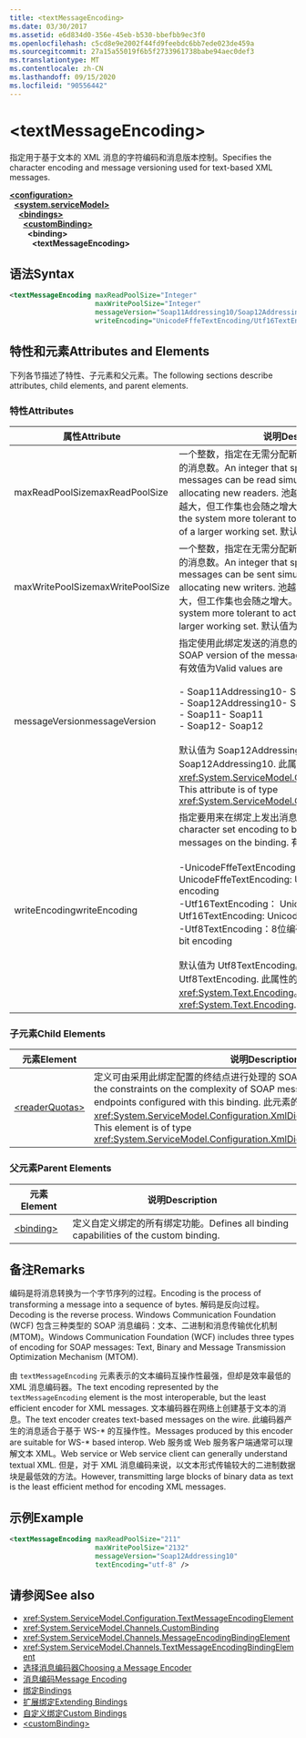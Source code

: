 ```yaml
---
title: <textMessageEncoding>
ms.date: 03/30/2017
ms.assetid: e6d834d0-356e-45eb-b530-bbefbb9ec3f0
ms.openlocfilehash: c5cd8e9e2002f44fd9feebdc6bb7ede023de459a
ms.sourcegitcommit: 27a15a55019f6b5f2733961738babe94aec0def3
ms.translationtype: MT
ms.contentlocale: zh-CN
ms.lasthandoff: 09/15/2020
ms.locfileid: "90556442"
---
```

# \<textMessageEncoding>
<span data-ttu-id="7e4ad-101">指定用于基于文本的 XML 消息的字符编码和消息版本控制。</span><span class="sxs-lookup"><span data-stu-id="7e4ad-101">Specifies the character encoding and message versioning used for text-based XML messages.</span></span>  
  
[**\<configuration>**](../configuration-element.md)\
&nbsp;&nbsp;[**\<system.serviceModel>**](system-servicemodel.md)\
&nbsp;&nbsp;&nbsp;&nbsp;[**\<bindings>**](bindings.md)\
&nbsp;&nbsp;&nbsp;&nbsp;&nbsp;&nbsp;[**\<customBinding>**](custombinding.md)\
&nbsp;&nbsp;&nbsp;&nbsp;&nbsp;&nbsp;&nbsp;&nbsp;**\<binding>**\
&nbsp;&nbsp;&nbsp;&nbsp;&nbsp;&nbsp;&nbsp;&nbsp;&nbsp;&nbsp;**\<textMessageEncoding>**  
  
## <a name="syntax"></a><span data-ttu-id="7e4ad-102">语法</span><span class="sxs-lookup"><span data-stu-id="7e4ad-102">Syntax</span></span>  
  
```xml  
<textMessageEncoding maxReadPoolSize="Integer"
                     maxWritePoolSize="Integer"
                     messageVersion="Soap11Addressing10/Soap12Addressing10"
                     writeEncoding="UnicodeFffeTextEncoding/Utf16TextEncoding/Utf8TextEncoding" />
```  
  
## <a name="attributes-and-elements"></a><span data-ttu-id="7e4ad-103">特性和元素</span><span class="sxs-lookup"><span data-stu-id="7e4ad-103">Attributes and Elements</span></span>  
 <span data-ttu-id="7e4ad-104">下列各节描述了特性、子元素和父元素。</span><span class="sxs-lookup"><span data-stu-id="7e4ad-104">The following sections describe attributes, child elements, and parent elements.</span></span>  
  
### <a name="attributes"></a><span data-ttu-id="7e4ad-105">特性</span><span class="sxs-lookup"><span data-stu-id="7e4ad-105">Attributes</span></span>  
  
|<span data-ttu-id="7e4ad-106">属性</span><span class="sxs-lookup"><span data-stu-id="7e4ad-106">Attribute</span></span>|<span data-ttu-id="7e4ad-107">说明</span><span class="sxs-lookup"><span data-stu-id="7e4ad-107">Description</span></span>|  
|---------------|-----------------|  
|<span data-ttu-id="7e4ad-108">maxReadPoolSize</span><span class="sxs-lookup"><span data-stu-id="7e4ad-108">maxReadPoolSize</span></span>|<span data-ttu-id="7e4ad-109">一个整数，指定在无需分配新读取器的情况下可以同时读取的消息数。</span><span class="sxs-lookup"><span data-stu-id="7e4ad-109">An integer that specifies how many messages can be read simultaneously without allocating new readers.</span></span> <span data-ttu-id="7e4ad-110">池越大，系统允许的活动峰值就越大，但工作集也会随之增大。</span><span class="sxs-lookup"><span data-stu-id="7e4ad-110">Larger pool sizes make the system more tolerant to activity spikes at the cost of a larger working set.</span></span> <span data-ttu-id="7e4ad-111">默认值为 64。</span><span class="sxs-lookup"><span data-stu-id="7e4ad-111">The default is 64.</span></span>|  
|<span data-ttu-id="7e4ad-112">maxWritePoolSize</span><span class="sxs-lookup"><span data-stu-id="7e4ad-112">maxWritePoolSize</span></span>|<span data-ttu-id="7e4ad-113">一个整数，指定在无需分配新编写器的情况下可以同时发送的消息数。</span><span class="sxs-lookup"><span data-stu-id="7e4ad-113">An integer that specifies how many messages can be sent simultaneously without allocating new writers.</span></span> <span data-ttu-id="7e4ad-114">池越大，系统允许的活动峰值就越大，但工作集也会随之增大。</span><span class="sxs-lookup"><span data-stu-id="7e4ad-114">Larger pool sizes make the system more tolerant to activity spikes at the cost of a larger working set.</span></span> <span data-ttu-id="7e4ad-115">默认值为 16。</span><span class="sxs-lookup"><span data-stu-id="7e4ad-115">The default is 16.</span></span>|  
|<span data-ttu-id="7e4ad-116">messageVersion</span><span class="sxs-lookup"><span data-stu-id="7e4ad-116">messageVersion</span></span>|<span data-ttu-id="7e4ad-117">指定使用此绑定发送的消息的 SOAP 版本。</span><span class="sxs-lookup"><span data-stu-id="7e4ad-117">Specifies the SOAP version of the messages sent using the binding.</span></span> <span data-ttu-id="7e4ad-118">有效值为</span><span class="sxs-lookup"><span data-stu-id="7e4ad-118">Valid values are</span></span><br /><br /> <span data-ttu-id="7e4ad-119">- Soap11Addressing10</span><span class="sxs-lookup"><span data-stu-id="7e4ad-119">-   Soap11Addressing10</span></span><br /><span data-ttu-id="7e4ad-120">- Soap12Addressing10</span><span class="sxs-lookup"><span data-stu-id="7e4ad-120">-   Soap12Addressing10</span></span><br /><span data-ttu-id="7e4ad-121">- Soap11</span><span class="sxs-lookup"><span data-stu-id="7e4ad-121">-   Soap11</span></span><br /><span data-ttu-id="7e4ad-122">- Soap12</span><span class="sxs-lookup"><span data-stu-id="7e4ad-122">-  Soap12</span></span><br /><br /><span data-ttu-id="7e4ad-123">默认值为 Soap12Addressing10。</span><span class="sxs-lookup"><span data-stu-id="7e4ad-123">The default is Soap12Addressing10.</span></span> <span data-ttu-id="7e4ad-124">此属性的类型为 <xref:System.ServiceModel.Channels.MessageVersion>。</span><span class="sxs-lookup"><span data-stu-id="7e4ad-124">This attribute is of type <xref:System.ServiceModel.Channels.MessageVersion>.</span></span>|  
|<span data-ttu-id="7e4ad-125">writeEncoding</span><span class="sxs-lookup"><span data-stu-id="7e4ad-125">writeEncoding</span></span>|<span data-ttu-id="7e4ad-126">指定要用来在绑定上发出消息的字符集编码。</span><span class="sxs-lookup"><span data-stu-id="7e4ad-126">Specifies the character set encoding to be used for emitting messages on the binding.</span></span> <span data-ttu-id="7e4ad-127">有效值为</span><span class="sxs-lookup"><span data-stu-id="7e4ad-127">Valid values are</span></span><br /><br /> <span data-ttu-id="7e4ad-128">-UnicodeFffeTextEncoding： Unicode BigEndian 编码</span><span class="sxs-lookup"><span data-stu-id="7e4ad-128">-   UnicodeFffeTextEncoding: Unicode BigEndian encoding</span></span><br /><span data-ttu-id="7e4ad-129">-Utf16TextEncoding： Unicode 编码</span><span class="sxs-lookup"><span data-stu-id="7e4ad-129">-   Utf16TextEncoding: Unicode encoding</span></span><br /><span data-ttu-id="7e4ad-130">-Utf8TextEncoding：8位编码</span><span class="sxs-lookup"><span data-stu-id="7e4ad-130">-   Utf8TextEncoding: 8-bit encoding</span></span><br /><br /> <span data-ttu-id="7e4ad-131">默认值为 Utf8TextEncoding。</span><span class="sxs-lookup"><span data-stu-id="7e4ad-131">The default is Utf8TextEncoding.</span></span> <span data-ttu-id="7e4ad-132">此属性的类型为 <xref:System.Text.Encoding>。</span><span class="sxs-lookup"><span data-stu-id="7e4ad-132">This attribute is of type <xref:System.Text.Encoding>.</span></span>|  
  
### <a name="child-elements"></a><span data-ttu-id="7e4ad-133">子元素</span><span class="sxs-lookup"><span data-stu-id="7e4ad-133">Child Elements</span></span>  
  
|<span data-ttu-id="7e4ad-134">元素</span><span class="sxs-lookup"><span data-stu-id="7e4ad-134">Element</span></span>|<span data-ttu-id="7e4ad-135">说明</span><span class="sxs-lookup"><span data-stu-id="7e4ad-135">Description</span></span>|  
|-------------|-----------------|  
|[\<readerQuotas>](/previous-versions/dotnet/netframework-4.0/ms731325(v=vs.100))|<span data-ttu-id="7e4ad-136">定义可由采用此绑定配置的终结点进行处理的 SOAP 消息的复杂性约束。</span><span class="sxs-lookup"><span data-stu-id="7e4ad-136">Defines the constraints on the complexity of SOAP messages that can be processed by endpoints configured with this binding.</span></span> <span data-ttu-id="7e4ad-137">此元素的类型为 <xref:System.ServiceModel.Configuration.XmlDictionaryReaderQuotasElement>。</span><span class="sxs-lookup"><span data-stu-id="7e4ad-137">This element is of type <xref:System.ServiceModel.Configuration.XmlDictionaryReaderQuotasElement>.</span></span>|  
  
### <a name="parent-elements"></a><span data-ttu-id="7e4ad-138">父元素</span><span class="sxs-lookup"><span data-stu-id="7e4ad-138">Parent Elements</span></span>  
  
|<span data-ttu-id="7e4ad-139">元素</span><span class="sxs-lookup"><span data-stu-id="7e4ad-139">Element</span></span>|<span data-ttu-id="7e4ad-140">说明</span><span class="sxs-lookup"><span data-stu-id="7e4ad-140">Description</span></span>|  
|-------------|-----------------|  
|[\<binding>](bindings.md)|<span data-ttu-id="7e4ad-141">定义自定义绑定的所有绑定功能。</span><span class="sxs-lookup"><span data-stu-id="7e4ad-141">Defines all binding capabilities of the custom binding.</span></span>|  
  
## <a name="remarks"></a><span data-ttu-id="7e4ad-142">备注</span><span class="sxs-lookup"><span data-stu-id="7e4ad-142">Remarks</span></span>  
 <span data-ttu-id="7e4ad-143">编码是将消息转换为一个字节序列的过程。</span><span class="sxs-lookup"><span data-stu-id="7e4ad-143">Encoding is the process of transforming a message into a sequence of bytes.</span></span> <span data-ttu-id="7e4ad-144">解码是反向过程。</span><span class="sxs-lookup"><span data-stu-id="7e4ad-144">Decoding is the reverse process.</span></span> <span data-ttu-id="7e4ad-145">Windows Communication Foundation (WCF) 包含三种类型的 SOAP 消息编码：文本、二进制和消息传输优化机制 (MTOM)。</span><span class="sxs-lookup"><span data-stu-id="7e4ad-145">Windows Communication Foundation (WCF) includes three types of encoding for SOAP messages: Text, Binary and Message Transmission Optimization Mechanism (MTOM).</span></span>  
  
 <span data-ttu-id="7e4ad-146">由 `textMessageEncoding` 元素表示的文本编码互操作性最强，但却是效率最低的 XML 消息编码器。</span><span class="sxs-lookup"><span data-stu-id="7e4ad-146">The text encoding represented by the `textMessageEncoding` element is the most interoperable, but the least efficient encoder for XML messages.</span></span>  <span data-ttu-id="7e4ad-147">文本编码器在网络上创建基于文本的消息。</span><span class="sxs-lookup"><span data-stu-id="7e4ad-147">The text encoder creates text-based messages on the wire.</span></span> <span data-ttu-id="7e4ad-148">此编码器产生的消息适合于基于 WS-\* 的互操作性。</span><span class="sxs-lookup"><span data-stu-id="7e4ad-148">Messages produced by this encoder are suitable for WS-\* based interop.</span></span> <span data-ttu-id="7e4ad-149">Web 服务或 Web 服务客户端通常可以理解文本 XML。</span><span class="sxs-lookup"><span data-stu-id="7e4ad-149">Web service or Web service client can generally understand textual XML.</span></span> <span data-ttu-id="7e4ad-150">但是，对于 XML 消息编码来说，以文本形式传输较大的二进制数据块是最低效的方法。</span><span class="sxs-lookup"><span data-stu-id="7e4ad-150">However, transmitting large blocks of binary data as text is the least efficient method for encoding XML messages.</span></span>  
  
## <a name="example"></a><span data-ttu-id="7e4ad-151">示例</span><span class="sxs-lookup"><span data-stu-id="7e4ad-151">Example</span></span>  
  
```xml  
<textMessageEncoding maxReadPoolSize="211"
                     maxWritePoolSize="2132"
                     messageVersion="Soap12Addressing10"
                     textEncoding="utf-8" />
```  
  
## <a name="see-also"></a><span data-ttu-id="7e4ad-152">请参阅</span><span class="sxs-lookup"><span data-stu-id="7e4ad-152">See also</span></span>

- <xref:System.ServiceModel.Configuration.TextMessageEncodingElement>
- <xref:System.ServiceModel.Channels.CustomBinding>
- <xref:System.ServiceModel.Channels.MessageEncodingBindingElement>
- <xref:System.ServiceModel.Channels.TextMessageEncodingBindingElement>
- [<span data-ttu-id="7e4ad-153">选择消息编码器</span><span class="sxs-lookup"><span data-stu-id="7e4ad-153">Choosing a Message Encoder</span></span>](../../../wcf/feature-details/choosing-a-message-encoder.md)
- [<span data-ttu-id="7e4ad-154">消息编码</span><span class="sxs-lookup"><span data-stu-id="7e4ad-154">Message Encoding</span></span>](message-encoding.md)
- [<span data-ttu-id="7e4ad-155">绑定</span><span class="sxs-lookup"><span data-stu-id="7e4ad-155">Bindings</span></span>](../../../wcf/bindings.md)
- [<span data-ttu-id="7e4ad-156">扩展绑定</span><span class="sxs-lookup"><span data-stu-id="7e4ad-156">Extending Bindings</span></span>](../../../wcf/extending/extending-bindings.md)
- [<span data-ttu-id="7e4ad-157">自定义绑定</span><span class="sxs-lookup"><span data-stu-id="7e4ad-157">Custom Bindings</span></span>](../../../wcf/extending/custom-bindings.md)
- [\<customBinding>](custombinding.md)
